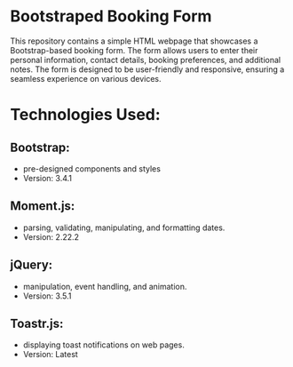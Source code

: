 # Bootstraped Booking Form

This repository contains a simple HTML webpage that showcases a Bootstrap-based booking form. The form allows users to enter their personal information, contact details, booking preferences, and additional notes. The form is designed to be user-friendly and responsive, ensuring a seamless experience on various devices.

# Technologies Used:
## Bootstrap:

- pre-designed components and styles
- Version: 3.4.1


## Moment.js:

- parsing, validating, manipulating, and formatting dates.
- Version: 2.22.2

## jQuery:

- manipulation, event handling, and animation.
- Version: 3.5.1

## Toastr.js:

- displaying toast notifications on web pages.
- Version: Latest

